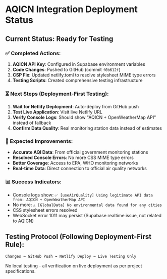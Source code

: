 # AQICN Integration Deployment Status

## Current Status: Ready for Testing

### ✅ Completed Actions:
1. **AQICN API Key**: Configured in Supabase environment variables
2. **Code Changes**: Pushed to GitHub (commit `f0b612f`)
3. **CSP Fix**: Updated netlify.toml to resolve stylesheet MIME type errors
4. **Testing Scripts**: Created comprehensive testing infrastructure

### ⏳ Next Steps (Deployment-First Testing):
1. **Wait for Netlify Deployment**: Auto-deploy from GitHub push
2. **Test Live Application**: Visit live Netlify URL
3. **Verify Console Logs**: Should show "AQICN + OpenWeatherMap API" instead of fallback
4. **Confirm Data Quality**: Real monitoring station data instead of estimates

### 🎯 Expected Improvements:
- **Accurate AQI Data**: From official government monitoring stations
- **Resolved Console Errors**: No more CSS MIME type errors
- **Better Coverage**: Access to EPA, WHO monitoring networks
- **Real-time Data**: Direct connection to official air quality networks

### 📊 Success Indicators:
- Console logs show: `✅ [useAirQuality] Using legitimate API data from: AQICN + OpenWeatherMap API`
- No more: `⚠️ [GlobalData] No environmental data found for any cities`
- CSS stylesheet errors resolved
- WebSocket error 1011 may persist (Supabase realtime issue, not related to AQICN)

## Testing Protocol (Following Deployment-First Rule):
```
Changes → GitHub Push → Netlify Deploy → Live Testing Only
```

No local testing - all verification on live deployment as per project specifications.